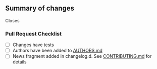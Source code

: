 <!-- First time contributors: Take a moment to review CONTRIBUTING.md! -->
<!-- Remove sections if not applicable -->
## Summary of changes

<!-- Summary goes here -->

Closes <!-- issue number here -->

### Pull Request Checklist
- [ ] Changes have tests
- [ ] Authors have been added to [AUTHORS.md](https://github.com/bs_dateutil/bs_dateutil/blob/master/AUTHORS.md)
- [ ] News fragment added in changelog.d. See [CONTRIBUTING.md](https://github.com/bs_dateutil/bs_dateutil/blob/master/CONTRIBUTING.md#changelog) for details
